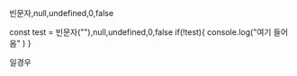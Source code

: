 
빈문자,null,undefined,0,false 


const test = 빈문자(""),null,undefined,0,false
if(!test){
console.log("여기 들어옴" )
}

일경우